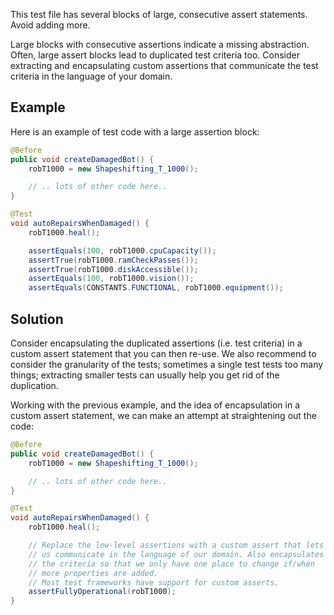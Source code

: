 This test file has several blocks of large, consecutive assert statements. Avoid adding more.

Large blocks with consecutive assertions indicate a missing abstraction. Often, large assert blocks lead to duplicated test criteria too. Consider extracting and encapsulating custom assertions that communicate the test criteria in the language of your domain.

## Example

Here is an example of test code with a large assertion block:
```java
@Before
public void createDamagedBot() {
    robT1000 = new Shapeshifting_T_1000();

    // .. lots of other code here..
}

@Test
void autoRepairsWhenDamaged() {
    robT1000.heal();

    assertEquals(100, robT1000.cpuCapacity());
    assertTrue(robT1000.ramCheckPasses());
    assertTrue(robT1000.diskAccessible());
    assertEquals(100, robT1000.vision());
    assertEquals(CONSTANTS.FUNCTIONAL, robT1000.equipment());
```

## Solution

Consider encapsulating the duplicated assertions (i.e. test criteria) in a custom assert statement that you can then re-use.
We also recommend to consider the granularity of the tests; sometimes a single test tests too many things; extracting smaller tests can usually help you get rid of the duplication.

Working with the previous example, and the idea of encapsulation in a custom assert statement, we can make an attempt at straightening out the code:
```java
@Before
public void createDamagedBot() {
    robT1000 = new Shapeshifting_T_1000();

    // .. lots of other code here..
}

@Test
void autoRepairsWhenDamaged() {
    robT1000.heal();

    // Replace the low-level assertions with a custom assert that lets
    // us communicate in the language of our domain. Also encapsulates
    // the criteria so that we only have one place to change if/when
    // more properties are added.
    // Most test frameworks have support for custom asserts.
    assertFullyOperational(robT1000);
}
```
